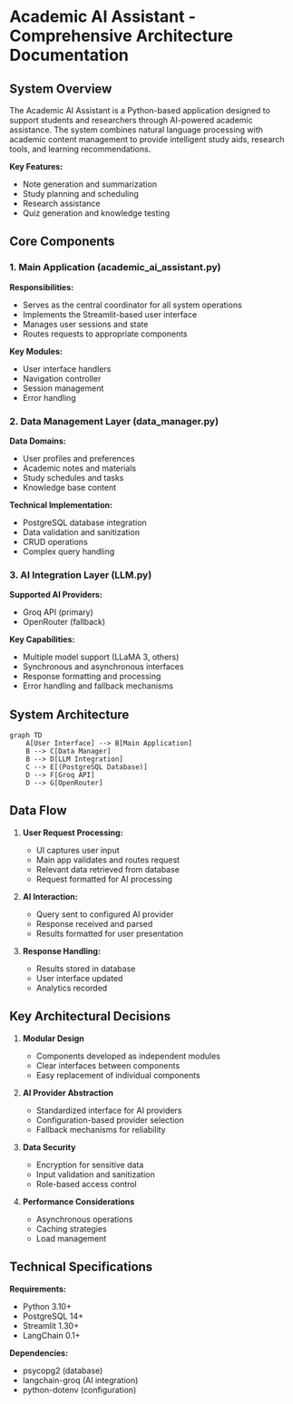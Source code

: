 # Academic AI Assistant - Comprehensive Architecture Documentation

## System Overview
The Academic AI Assistant is a Python-based application designed to support students and researchers through AI-powered academic assistance. The system combines natural language processing with academic content management to provide intelligent study aids, research tools, and learning recommendations.

**Key Features:**
- Note generation and summarization
- Study planning and scheduling
- Research assistance
- Quiz generation and knowledge testing

## Core Components

### 1. Main Application (academic_ai_assistant.py)
**Responsibilities:**
- Serves as the central coordinator for all system operations
- Implements the Streamlit-based user interface
- Manages user sessions and state
- Routes requests to appropriate components

**Key Modules:**
- User interface handlers
- Navigation controller
- Session management
- Error handling

### 2. Data Management Layer (data_manager.py)
**Data Domains:**
- User profiles and preferences
- Academic notes and materials
- Study schedules and tasks
- Knowledge base content

**Technical Implementation:**
- PostgreSQL database integration
- Data validation and sanitization
- CRUD operations
- Complex query handling

### 3. AI Integration Layer (LLM.py)
**Supported AI Providers:**
- Groq API (primary)
- OpenRouter (fallback)

**Key Capabilities:**
- Multiple model support (LLaMA 3, others)
- Synchronous and asynchronous interfaces
- Response formatting and processing
- Error handling and fallback mechanisms

## System Architecture

```mermaid
graph TD
    A[User Interface] --> B[Main Application]
    B --> C[Data Manager]
    B --> D[LLM Integration]
    C --> E[(PostgreSQL Database)]
    D --> F[Groq API]
    D --> G[OpenRouter]
```

## Data Flow

1. **User Request Processing:**
   - UI captures user input
   - Main app validates and routes request
   - Relevant data retrieved from database
   - Request formatted for AI processing

2. **AI Interaction:**
   - Query sent to configured AI provider
   - Response received and parsed
   - Results formatted for user presentation

3. **Response Handling:**
   - Results stored in database
   - User interface updated
   - Analytics recorded

## Key Architectural Decisions

1. **Modular Design**
   - Components developed as independent modules
   - Clear interfaces between components
   - Easy replacement of individual components

2. **AI Provider Abstraction**
   - Standardized interface for AI providers
   - Configuration-based provider selection
   - Fallback mechanisms for reliability

3. **Data Security**
   - Encryption for sensitive data
   - Input validation and sanitization
   - Role-based access control

4. **Performance Considerations**
   - Asynchronous operations
   - Caching strategies
   - Load management

## Technical Specifications

**Requirements:**
- Python 3.10+
- PostgreSQL 14+
- Streamlit 1.30+
- LangChain 0.1+

**Dependencies:**
- psycopg2 (database)
- langchain-groq (AI integration)
- python-dotenv (configuration)